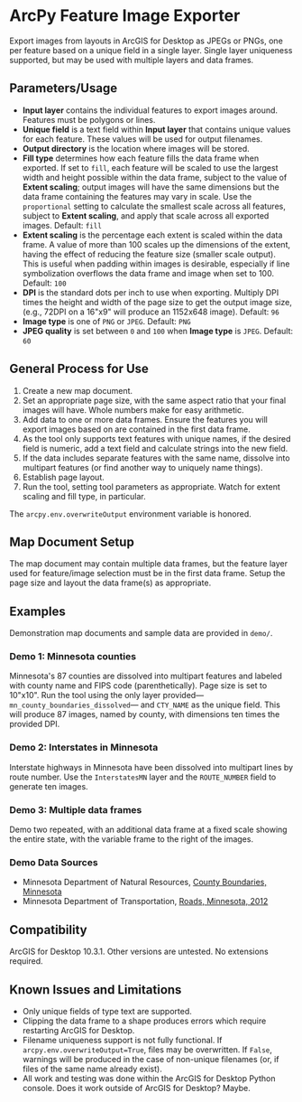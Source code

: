 # ArcPy Feature Image Exporter

Export images from layouts in ArcGIS for Desktop as JPEGs or PNGs, one per feature based on a unique field in a single layer. Single layer uniqueness supported, but may be used with multiple layers and data frames.

## Parameters/Usage

* __Input layer__ contains the individual features to export images around. Features must be polygons or lines.
* __Unique field__ is a text field within __Input layer__ that contains unique values for each feature. These values will be used for output filenames.
* __Output directory__ is the location where images will be stored.
* __Fill type__ determines how each feature fills the data frame when exported. If set to `fill`, each feature will be scaled to use the largest width and height possible within the data frame, subject to the value of __Extent scaling__; output images will have the same dimensions but the data frame containing the features may vary in scale. Use the `proportional` setting to calculate the smallest scale across all features, subject to __Extent scaling__, and apply that scale across all exported images. Default: `fill`
* __Extent scaling__ is the percentage each extent is scaled within the data frame. A value of more than 100 scales up the dimensions of the extent, having the effect of reducing the feature size (smaller scale output). This is useful when padding within images is desirable, especially if line symbolization overflows the data frame and image when set to 100. Default: `100`
* __DPI__ is the standard dots per inch to use when exporting. Multiply DPI times the height and width of the page size to get the output image size, (e.g., 72DPI on a 16"x9" will produce an 1152x648 image). Default: `96`
* __Image type__ is one of `PNG` or `JPEG`. Default: `PNG`
* __JPEG quality__ is set between `0` and `100` when __Image type__ is `JPEG`. Default: `60`

## General Process for Use

1. Create a new map document.
1. Set an appropriate page size, with the same aspect ratio that your final images will have. Whole numbers make for easy arithmetic.
1. Add data to one or more data frames. Ensure the features you will export images based on are contained in the first data frame.
1. As the tool only supports text features with unique names, if the desired field is numeric, add a text field and calculate strings into the new field.
1. If the data includes separate features with the same name, dissolve into multipart features (or find another way to uniquely name things).
1. Establish page layout.
1. Run the tool, setting tool parameters as appropriate. Watch for extent scaling and fill type, in particular.

The `arcpy.env.overwriteOutput` environment variable is honored.

## Map Document Setup

The map document may contain multiple data frames, but the feature layer used for feature/image selection must be in the first data frame. Setup the page size and layout the data frame(s) as appropriate.

## Examples
Demonstration map documents and sample data are provided in `demo/`.

### Demo 1: Minnesota counties
Minnesota's 87 counties are dissolved into multipart features and labeled with county name and FIPS code (parenthetically). Page size is set to 10"x10". Run the tool using the only layer provided&mdash;`mn_county_boundaries_dissolved`&mdash; and `CTY_NAME` as the unique field. This will produce 87 images, named by county, with dimensions ten times the provided DPI.

### Demo 2: Interstates in Minnesota
Interstate highways in Minnesota have been dissolved into multipart lines by route number. Use the `InterstatesMN` layer and the `ROUTE_NUMBER` field to generate ten images.

### Demo 3: Multiple data frames
Demo two repeated, with an additional data frame at a fixed scale showing the entire state, with the variable frame to the right of the images.

### Demo Data Sources
* Minnesota Department of Natural Resources, [County Boundaries, Minnesota](https://gisdata.mn.gov/dataset/bdry-counties-in-minnesota)
* Minnesota Department of Transportation, [Roads, Minnesota, 2012](https://gisdata.mn.gov/dataset/trans-roads-mndot-tis)

## Compatibility
ArcGIS for Desktop 10.3.1. Other versions are untested. No extensions required.

## Known Issues and Limitations
* Only unique fields of type text are supported.
* Clipping the data frame to a shape produces errors which require restarting ArcGIS for Desktop.
* Filename uniqueness support is not fully functional. If `arcpy.env.overwriteOutput=True`, files may be overwritten. If `False`, warnings will be produced in the case of non-unique filenames (or, if files of the same name already exist).
* All work and testing was done within the ArcGIS for Desktop Python console. Does it work outside of ArcGIS for Desktop? Maybe.

